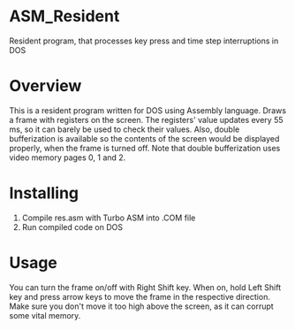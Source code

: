 # ASM_Resident
Resident program, that processes key press and time step interruptions in DOS

# Overview
This is a resident program written for DOS using Assembly language.
Draws a frame with registers on the screen. The registers' value updates every 55 ms, so it can barely be used to check their values.
Also, double bufferization is available so the contents of the screen would be displayed properly, when the frame is turned off.
Note that double bufferization uses video memory pages 0, 1 and 2.
# Installing
  1) Compile res.asm with Turbo ASM into .COM file
  2) Run compiled code on DOS
# Usage
You can turn the frame on/off with Right Shift key. 
When on, hold Left Shift key and press arrow keys to move the frame in the respective direction. 
Make sure you don't move it too high above the screen, as it can corrupt some vital memory.
